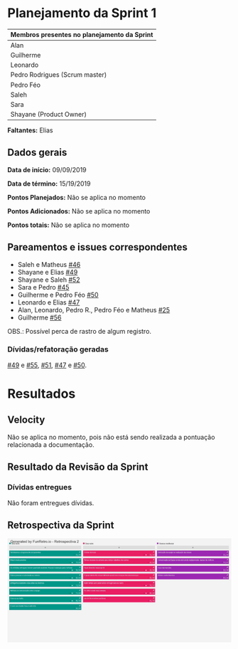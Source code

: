 # Planejamento da Sprint 1

| Membros presentes no planejamento da Sprint  |
|---------------------|
| Alan  |
| Guilherme |
| Leonardo  |
| Pedro Rodrigues (Scrum master)|
| Pedro Féo |
| Saleh  |
| Sara  |
| Shayane (Product Owner) |

__Faltantes:__ Elias

## Dados gerais

**Data de início:** 09/09/2019

**Data de término:** 15/19/2019

**Pontos Planejados:** Não se aplica no momento

**Pontos Adicionados:** Não se aplica no momento

**Pontos totais:** Não se aplica no momento

## Pareamentos e issues correspondentes
- Saleh e Matheus [#46](https://github.com/fga-desenho-2019-2/Wiki/issues/46)
- Shayane e Elias [#49](https://github.com/fga-desenho-2019-2/Wiki/issues/49)
- Shayane e Saleh [#52](https://github.com/fga-desenho-2019-2/Wiki/issues/52)
- Sara e Pedro [#45](https://github.com/fga-desenho-2019-2/Wiki/issues/45)
- Guilherme e Pedro Féo [#50](https://github.com/fga-desenho-2019-2/Wiki/issues/50)
- Leonardo e Elias [#47](https://github.com/fga-desenho-2019-2/Wiki/issues/47)
- Alan, Leonardo, Pedro R., Pedro Féo e Matheus [#25](https://github.com/fga-desenho-2019-2/Wiki/issues/25)
- Guilherme [#56](https://github.com/fga-desenho-2019-2/Wiki/issues/56)

OBS.: Possível perca de rastro de algum registro.

### Dívidas/refatoração geradas
[#49](https://github.com/fga-desenho-2019-2/Wiki/issues/49) e [#55](https://github.com/fga-desenho-2019-2/Wiki/issues/55), [#51](https://github.com/fga-desenho-2019-2/Wiki/issues/51), [#47](https://github.com/fga-desenho-2019-2/Wiki/issues/47) e [#50](https://github.com/fga-desenho-2019-2/Wiki/issues/50).


# Resultados

## Velocity

Não se aplica no momento, pois não está sendo realizada a pontuação relacionada a documentação.

## Resultado da Revisão da Sprint

### Dívidas entregues

Não foram entregues dívidas. 


## Retrospectiva da Sprint

![../gerencia/img/retrospectiva1.png](../gerencia/img/retrospectiva1.jpg)